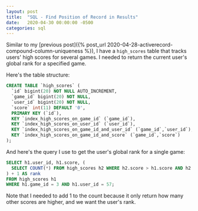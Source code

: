 ```yaml
---
layout: post
title:  "SQL - Find Position of Record in Results"
date:   2020-04-30 00:00:00 -0500
categories: sql
---
```

Similar to my [previous post]({% post_url 2020-04-28-activerecord-compound-column-uniqueness %}), I have a `high_scores` table that tracks users' high scores for several games.
I needed to return the current user's global rank for a specified game.

Here's the table structure:

```sql
CREATE TABLE `high_scores` (
  `id` bigint(20) NOT NULL AUTO_INCREMENT,
  `game_id` bigint(20) NOT NULL,
  `user_id` bigint(20) NOT NULL,
  `score` int(11) DEFAULT '0',
  PRIMARY KEY (`id`),
  KEY `index_high_scores_on_game_id` (`game_id`),
  KEY `index_high_scores_on_user_id` (`user_id`),
  KEY `index_high_scores_on_game_id_and_user_id` (`game_id`,`user_id`),
  KEY `index_high_scores_on_game_id_and_score` (`game_id`,`score`)
);
```

And here's the query I use to get the user's global rank for a single game:

```sql
SELECT h1.user_id, h1.score, (
  SELECT COUNT(*) FROM high_scores h2 WHERE h2.score > h1.score AND h2.game_id = 3
) + 1 AS rank
FROM high_scores h1
WHERE h1.game_id = 3 AND h1.user_id = 57;
```

Note that I needed to add 1 to the count because it only return how many other scores are higher, and we want the user's rank.
